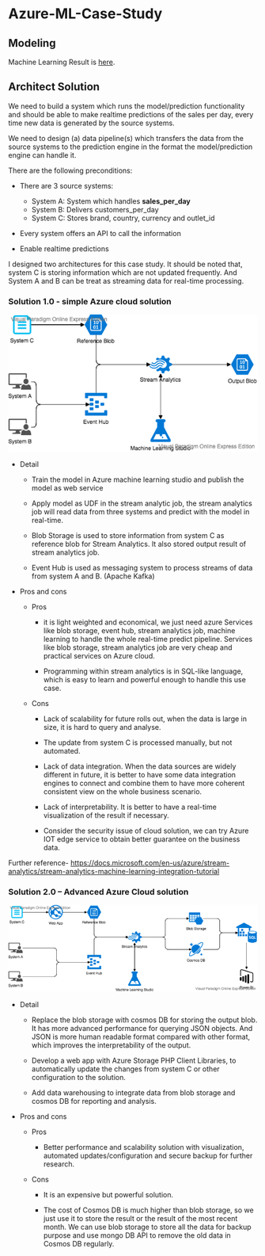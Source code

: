 # Azure-ML-Case-Study

## Modeling

Machine Learning Result is [here](https://raw.githack.com/liucaissr/Azure-ML-Case-Study/master/Regression_Challenge.html).

## Architect Solution

We need to build a system which runs the model/prediction functionality and should be able to make realtime predictions of the sales per day, every time new data is generated by the source systems.  

We need to design (a) data pipeline(s) which transfers the data from the source systems to the prediction engine in the format the model/prediction engine can handle it. 

There are the following preconditions: 
   
- There are 3 source systems: 
    - System A: System which handles __sales_per_day__ 
    - System B: Delivers customers_per_day
    - System C: Stores brand, country, currency and outlet_id
    
- Every system offers an API to call the information
        
- Enable realtime predictions

I designed two architectures for this case study. It should be noted that, system C is storing information which are not updated frequently. And System A and B can be treat as streaming data for real-time processing.

### Solution 1.0 -  simple Azure cloud solution 

![diagram 1](https://raw.githubusercontent.com/liucaissr/Azure-ML-Case-Study/master/pics/Picture1.png)

- Detail
	- Train the model in Azure machine learning studio and publish the model as web service

	- Apply model as UDF in the stream analytic job, the stream analytics job will read data from three systems and predict with the model in real-time.

	- Blob Storage is used to store information from system C as reference blob for Stream Analytics. It also stored output result of stream analytics job.

	- Event Hub is used as messaging system to process streams of data from system A and B. (Apache Kafka)

- Pros and cons
	- Pros
		- it is light weighted and economical, we just need azure Services like blob storage, event hub, stream analytics job, machine learning to handle the whole real-time predict pipeline. Services like blob storage, stream analytics job are very cheap and practical services on Azure cloud.

		- Programming within stream analytics is in SQL-like language, which is easy to learn and powerful enough to handle this use case.
	- Cons
		- Lack of scalability for future rolls out, when the data is large in size, it is hard to query and analyse.
		
		- The update from system C is processed manually, but not automated.
	
		- Lack of data integration. When the data sources are widely different in future, it is better to have some data integration engines to connect and combine them to have more coherent consistent view on the whole business scenario.

		- Lack of interpretability. It is better to have a real-time visualization of the result if necessary.
		
		- Consider the security issue of cloud solution, we can try Azure IOT edge service to obtain better guarantee on the business data.

Further reference- https://docs.microsoft.com/en-us/azure/stream-analytics/stream-analytics-machine-learning-integration-tutorial

### Solution 2.0 – Advanced Azure Cloud solution

![diagram 1](https://raw.githubusercontent.com/liucaissr/Azure-ML-Case-Study/master/pics/Picture2.png)

- Detail
	- Replace the blob storage with cosmos DB for storing the output blob. It has more advanced performance for querying JSON objects. And JSON is more human readable format compared with other format, which improves the interpretability of the output. 

	- Develop a web app with Azure Storage PHP Client Libraries, to automatically update the changes from system C or other configuration to the solution.

	- Add data warehousing to integrate data from blob storage and cosmos DB for reporting and analysis.

- Pros and cons
	- Pros

		- Better performance and scalability solution with visualization, automated updates/configuration and secure backup for further research.
	- Cons

		- It is an expensive but powerful solution.
		
		- The cost of Cosmos DB is much higher than blob storage, so we just use it to store the result or the result of the most recent month. We can use blob storage to store all the data for backup purpose and use mongo DB API to remove the old data in Cosmos DB regularly.



 
